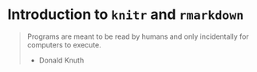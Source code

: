 Introduction to `knitr` and `rmarkdown`
===================

> Programs are meant to be read by humans and only incidentally for computers to execute. 
> - Donald Knuth

